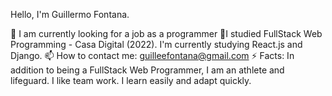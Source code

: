 Hello, I'm Guillermo Fontana.

🔭 I am currently looking for a job as a programmer
🌱I studied FullStack Web Programming - Casa Digital (2022). I'm currently studying React.js and Django.
📫 How to contact me: guilleefontana@gmail.com
⚡ Facts: In addition to being a FullStack Web Programmer, I am an athlete and lifeguard. I like team work. I learn easily and adapt quickly.
